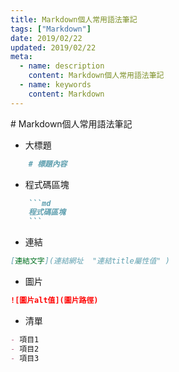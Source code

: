 ```yaml
---
title: Markdown個人常用語法筆記
tags: ["Markdown"]
date: 2019/02/22 
updated: 2019/02/22 
meta:
  - name: description
    content: Markdown個人常用語法筆記
  - name: keywords
    content: Markdown
---
```

<Breadcrumb />
# Markdown個人常用語法筆記

- 大標題
```md
    # 標題內容
```
- 程式碼區塊
```md
    ```md
    程式碼區塊
    ```
```
- 連結
```md
[連結文字](連結網址  "連結title屬性值" )
```
- 圖片
```md
![圖片alt值](圖片路徑)
```
- 清單
```md
- 項目1
- 項目2
- 項目3
```
<TagLinks />
